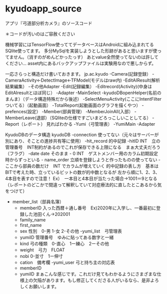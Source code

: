 # kyudoapp_source
アプリ『弓道部分析カメラ』のソースコード

＊コードが汚いのはご容赦ください

機械学習にはTensorFlow使っててデータベースはAndroidに組み込まれてるSQlite使ってます。
多分MySqlを実装しようとした形跡があると思いますが使ってません。（消すのがめんどかったっす）
あとvalue全然使ってないのは許してください…
asset内にあるバックアップファイルは実験用なので悪しからず。


一応さらっと構造だけ書いておきます。
jp.ac.kyudo
  -Camera(記録登録）
    -CameraActivity←DetectImage←TFModel(モデルはraw内)
    -EditAIResult(解析結果編集）
    -その他Adapter
  -Edit(記録編集）
    -Editrecord(Activity)(中身はEditAIresultとほぼ同じ）
    -Adapter
  -MainSelect
    -kyudoDBopenHelper(名前のまんま）（データ構造特殊だから後述）
    -SelectMenuActivity(ここにIntentFilterついてる）（起動画面）
    -TotalReport(起動画面のグラフを描くやつ）
    -prefences(設定）
  -Member(部員管理）
    -MemberJoinAll(入部）
    -MemberLeave(退部）（SQliteの仕様ですごいまどろっこしいことしてる）
  -Report（レポート）
    見ればわかる
  -Yumi（弓管理表）
    -YumiMain
    -Adapter
    
KyudoDBのデータ構造
kyudoDB
  -connection 使ってない（元々はサーバーが別にあり、そことの進捗共有等に使用）
  -hit_record 的中記録
    -hitID INT　立の管理番号　INT制約があるのでこれが保存できる上限になる　まぁ大丈夫だろう（フラグ）
    -date date そのまま
    - 0 INT　ゲストメンバー用のカラム初期設定時からずっといる
    - name_order 立順を登録しようと作ったものの使ってない
    - ここから部員の数だけ　INT でカラムが増えていく
    的中記録の表し方　基本はBITで考えた時、立っているビットの数が的中数となるが
    左から順に1、2、3、4本目を表すので注意！
    Ex）　一本目と4本目が当たった場合→1001＝9となる
    （レポートのどこかで間違って解釈していて対症療法的に直したとこあるから気をつけて）
  - member_list（部員名簿）
    -  memberID 入った西暦＋通し番号　Ex)2020年に入学し、一番最初に登録した池田くん→202001
    -  family_name
    -  first_name
    -  sex 性別　0-男 1-女 2-その他
  -yumi_list　弓管理表
    - yumiID 管理番号　ゆみに貼ってある数字と一緒
    - kind 弓の種類　0-直心　1ー練心　2ーその他
    - weight　弓力　FLOAT
    - nobi 0-並寸　1ー伸寸
    - cation　備考欄
  -yumi_user 弓と持ち主の対応表
    - memberID
    - yumiID
まぁこんな感じです。これだけ見てもわかるようにさまざまな仕様上の欠陥があります。もし修正してくださる人がいるなら、是非よろしくお願いします。
    
